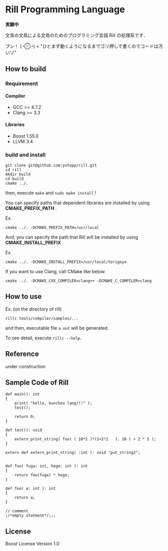 # Rill Programming Language

**実験中**

文鳥の文鳥による文鳥のためのプログラミング言語 Rill の処理系です．

ブン！ (◔⊖◔) < "ひとまず動くようになるまでゴリ押しで書くのでコードは汚いゾ"


## How to build
### Requirement
#### Compiler
- GCC >= 4.7.2
- Clang >= 3.3

#### Libraries
- Boost 1.55.0
- LLVM 3.4




### build and install
```
git clone git@github.com:yutopp/rill.git
cd rill
mkdir build
cd build
cmake ../.
```
then, execute `make` and `sudo make install` !


You can specify paths that dependent libraries are installed by using **CMAKE_PREFIX_PATH** .

Ex.
```
cmake ../. -DCMAKE_PREFIX_PATH=/usr/local
```

And, you can specify the path that Rill will be installed by using **CMAKE_INSTALL_PREFIX** .

Ex.
```
cmake ../. -DCMAKE_INSTALL_PREFIX=/usr/local/torigoya
```

If you want to use Clang, call CMake like below.

```
cmake ../. -DCMAKE_CXX_COMPILER=clang++ -DCMAKE_C_COMPILER=clang
```

## How to use
Ex. (on the directory of rill)
```
rillc tools/compiler/samples/...
```
and then, executable file `a.out` will be generated.

To see detail, execute `rillc --help`.


## Reference

under construction


## Sample Code of Rill

```
def main(): int
{
    print( "hello, bunchou lang!!!" );
    test();

    return 0;
}

def test(): void
{
    extern_print_string( foo( ( 10*2 )*(1+2*2   ), 10 ) + 2 * 5 );
}

extern def extern_print_string( :int ): void "put_string2";


def foo( fuga: int, hoge: int ): int
{
    return foo(fuga) * hoge;
}

def foo( a: int ): int
{
    return a;
}

// comment
;/*empty statment*/;;;
```


## License

Boost License Version 1.0

